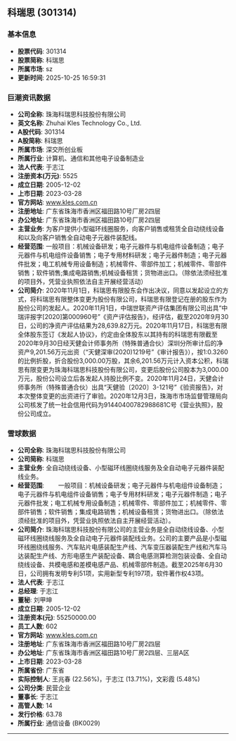## 科瑞思 (301314)

### 基本信息

- **股票代码**: 301314
- **股票简称**: 科瑞思
- **所属市场**: sz
- **更新时间**: 2025-10-25 16:59:31

### 巨潮资讯数据

- **公司全称**: 珠海科瑞思科技股份有限公司
- **英文名称**: Zhuhai Kles Technology Co., Ltd.
- **A股代码**: 301314
- **A股简称**: 科瑞思
- **所属市场**: 深交所创业板
- **所属行业**: 计算机、通信和其他电子设备制造业
- **法人代表**: 于志江
- **注册资本(万元)**: 5525
- **成立日期**: 2005-12-02
- **上市日期**: 2023-03-28
- **官方网站**: www.kles.com.cn
- **注册地址**: 广东省珠海市香洲区福田路10号厂房2四层
- **办公地址**: 广东省珠海市香洲区福田路10号厂房2四层
- **主营业务**: 为客户提供小型磁环线圈服务，向客户销售或租赁全自动绕线设备和以及向客户销售全自动电子元器件装配线。
- **经营范围**: 一般项目：机械设备研发；电子元器件与机电组件设备制造；电子元器件与机电组件设备销售；电子专用材料研发；电子元器件制造；电子元器件批发；电工机械专用设备制造；机械零件、零部件加工；机械零件、零部件销售；软件销售;集成电路销售;机械设备租赁；货物进出口。（除依法须经批准的项目外，凭营业执照依法自主开展经营活动）
- **公司简介**: 2020年11月1日，科瑞思有限股东会作出决议，同意以发起设立的方式，将科瑞思有限整体变更为股份有限公司，科瑞思有限登记在册的股东作为股份公司的发起人。2020年11月1日，中瑞世联资产评估集团有限公司出具“中瑞评报字[2020]第000960号”《资产评估报告》，经评估，截至2020年9月30日，公司的净资产评估结果为28,639.82万元。2020年11月17日，科瑞思有限全体股东签订《发起人协议》，约定由全体股东以其持有的科瑞思有限截至2020年9月30日经天健会计师事务所（特殊普通合伙）深圳分所审计后的净资产9,201.56万元出资（“天健深审(2020)1219号”《审计报告》），按1:0.3260的比例折股，折合股份3,000.00万股，其余6,201.56万元计入资本公积，科瑞思有限变更为珠海科瑞思科技股份有限公司，变更后股份公司股本为3,000.00万元，股份公司设立后各发起人持股比例不变。2020年11月24日，天健会计师事务所（特殊普通合伙）出具“天健验〔2020〕3-121号”《验资报告》，对本次整体变更的出资进行了审验。2020年12月3日，珠海市市场监督管理局向公司核发了统一社会信用代码为91440400782988681C号《营业执照》，股份公司成立。

### 雪球数据

- **公司全称**: 珠海科瑞思科技股份有限公司
- **公司简称**: 科瑞思
- **主营业务**: 全自动绕线设备、小型磁环线圈绕线服务及全自动电子元器件装配线业务。
- **经营范围**: 　　一般项目：机械设备研发；电子元器件与机电组件设备制造；电子元器件与机电组件设备销售；电子专用材料研发；电子元器件制造；电子元器件批发；电工机械专用设备制造；机械零件、零部件加工；机械零件、零部件销售；软件销售；集成电路销售；机械设备租赁；货物进出口。（除依法须经批准的项目外，凭营业执照依法自主开展经营活动）。
- **公司简介**: 珠海科瑞思科技股份有限公司的主营业务是全自动绕线设备、小型磁环线圈绕线服务及全自动电子元器件装配线业务。公司的主要产品是小型磁环线圈绕线服务、汽车贴片电感装配生产线、汽车变压器装配生产线和汽车马达装配生产线、方形电感生产装配设备、耦合电感测算检测包装设备、全自动绕线设备、共模电感和差模电感产品、机械零部件制造。截至2025年6月30日，公司拥有发明专利51项，实用新型专利197项，软件著作权43项。
- **法人代表**: 于志江
- **总经理**: 于志江
- **董秘**: 刘甲坤
- **成立日期**: 2005-12-02
- **注册资本(元)**: 55250000.00
- **员工人数**: 602
- **官方网站**: www.kles.com.cn
- **注册地址**: 广东省珠海市香洲区福田路10号厂房2四层
- **办公地址**: 广东省珠海市香洲区福田路10号厂房2四层、三层A区
- **上市日期**: 2023-03-28
- **所属省份**: 广东省
- **实际控制人**: 王兆春 (22.56%)，于志江 (13.71%)，文彩霞 (5.48%)
- **公司分类**: 民营企业
- **董事长**: 于志江
- **高管人数**: 14
- **发行价格**: 63.78
- **所属行业**: 通信设备 (BK0029)

---